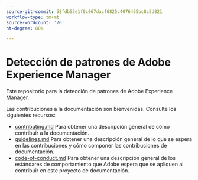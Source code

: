 ```yaml
---
source-git-commit: 58fdb55e1f0c067dacf6825c4076465bc8c5d821
workflow-type: tm+mt
source-wordcount: '70'
ht-degree: 88%

---
```

# Detección de patrones de Adobe Experience Manager

Este repositorio para la detección de patrones de Adobe Experience Manager.

Las contribuciones a la documentación son bienvenidas. Consulte los siguientes recursos:

* [contributing.md](contributing.md) Para obtener una descripción general de cómo contribuir a la documentación.
* [guidelines.md](guidelines.md) Para obtener una descripción general de lo que se espera en las contribuciones y cómo componer las contribuciones de documentación.
* [code-of-conduct.md](code-of-conduct.md) Para obtener una descripción general de los estándares de comportamiento que Adobe espera que se apliquen al contribuir en este proyecto de documentación.
